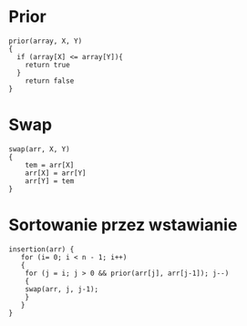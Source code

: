 # Prior
```
prior(array, X, Y)
{
  if (array[X] <= array[Y]){
    return true 
  }
    return false
}
```
# Swap 
```
swap(arr, X, Y)
{
    tem = arr[X]
    arr[X] = arr[Y]
    arr[Y] = tem
}
```
# Sortowanie przez wstawianie
```
insertion(arr) {
   for (i= 0; i < n - 1; i++) 
   {
   	for (j = i; j > 0 && prior(arr[j], arr[j-1]); j--) 
   	{
	swap(arr, j, j-1);
   	}
   }
}
```
